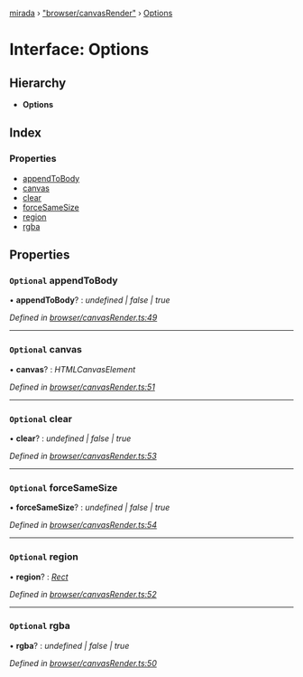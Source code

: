 [mirada](../README.md) › ["browser/canvasRender"](../modules/_browser_canvasrender_.md) › [Options](_browser_canvasrender_.options.md)

# Interface: Options


## Hierarchy

* **Options**

## Index

### Properties

* [appendToBody](_browser_canvasrender_.options.md#optional-appendtobody)
* [canvas](_browser_canvasrender_.options.md#optional-canvas)
* [clear](_browser_canvasrender_.options.md#optional-clear)
* [forceSameSize](_browser_canvasrender_.options.md#optional-forcesamesize)
* [region](_browser_canvasrender_.options.md#optional-region)
* [rgba](_browser_canvasrender_.options.md#optional-rgba)

## Properties

### `Optional` appendToBody

• **appendToBody**? : *undefined | false | true*

*Defined in [browser/canvasRender.ts:49](https://github.com/cancerberoSgx/mirada/blob/2aa7cf1/mirada/src/browser/canvasRender.ts#L49)*

___

### `Optional` canvas

• **canvas**? : *HTMLCanvasElement*

*Defined in [browser/canvasRender.ts:51](https://github.com/cancerberoSgx/mirada/blob/2aa7cf1/mirada/src/browser/canvasRender.ts#L51)*

___

### `Optional` clear

• **clear**? : *undefined | false | true*

*Defined in [browser/canvasRender.ts:53](https://github.com/cancerberoSgx/mirada/blob/2aa7cf1/mirada/src/browser/canvasRender.ts#L53)*

___

### `Optional` forceSameSize

• **forceSameSize**? : *undefined | false | true*

*Defined in [browser/canvasRender.ts:54](https://github.com/cancerberoSgx/mirada/blob/2aa7cf1/mirada/src/browser/canvasRender.ts#L54)*

___

### `Optional` region

• **region**? : *[Rect](../classes/_types_opencv__hacks_.rect.md)*

*Defined in [browser/canvasRender.ts:52](https://github.com/cancerberoSgx/mirada/blob/2aa7cf1/mirada/src/browser/canvasRender.ts#L52)*

___

### `Optional` rgba

• **rgba**? : *undefined | false | true*

*Defined in [browser/canvasRender.ts:50](https://github.com/cancerberoSgx/mirada/blob/2aa7cf1/mirada/src/browser/canvasRender.ts#L50)*